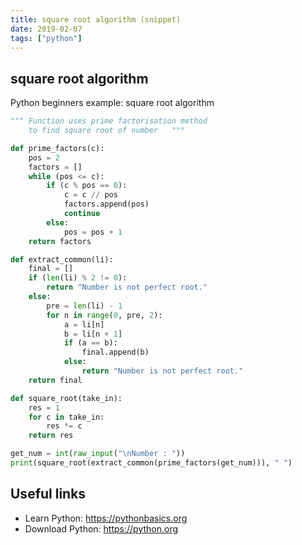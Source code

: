 ```yaml
---
title: square root algorithm (snippet)
date: 2019-02-07
tags: ["python"]
---
```


## square root algorithm

Python beginners example: square root algorithm

```python
"""	Function uses prime factorisation method 
	to find square root of number	"""

def prime_factors(c):
	pos = 2
	factors = []
	while (pos <= c):
		if (c % pos == 0):
			c = c // pos
			factors.append(pos)
			continue
		else:
			pos = pos + 1
	return factors

def extract_common(li):
	final = []
	if (len(li) % 2 != 0):
		return "Number is not perfect root."
	else:
		pre = len(li) - 1
		for n in range(0, pre, 2):
			a = li[n]
			b = li[n + 1]
			if (a == b):
				final.append(b)
			else:	
				return "Number is not perfect root."
	return final 

def square_root(take_in):
	res = 1
	for c in take_in:
		res *= c 
	return res 

get_num = int(raw_input("\nNumber : "))	
print(square_root(extract_common(prime_factors(get_num))), " ")

```

## Useful links

- Learn Python: https://pythonbasics.org
- Download Python: https://python.org

